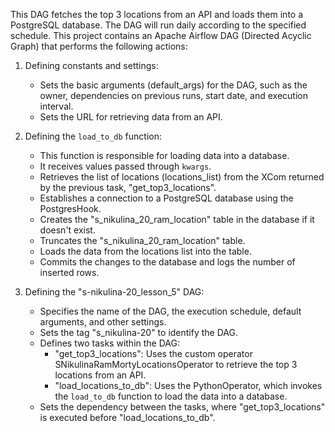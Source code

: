 
This DAG fetches the top 3 locations from an API and loads them into a PostgreSQL database. The DAG will run daily according to the specified schedule.
This project contains an Apache Airflow DAG (Directed Acyclic Graph) that performs the following actions:

1. Defining constants and settings:
   - Sets the basic arguments (default_args) for the DAG, such as the owner, dependencies on previous runs, start date, and execution interval.
   - Sets the URL for retrieving data from an API.

2. Defining the `load_to_db` function:
   - This function is responsible for loading data into a database.
   - It receives values passed through `kwargs`.
   - Retrieves the list of locations (locations_list) from the XCom returned by the previous task, "get_top3_locations".
   - Establishes a connection to a PostgreSQL database using the PostgresHook.
   - Creates the "s_nikulina_20_ram_location" table in the database if it doesn't exist.
   - Truncates the "s_nikulina_20_ram_location" table.
   - Loads the data from the locations list into the table.
   - Commits the changes to the database and logs the number of inserted rows.

3. Defining the "s-nikulina-20_lesson_5" DAG:
   - Specifies the name of the DAG, the execution schedule, default arguments, and other settings.
   - Sets the tag "s_nikulina-20" to identify the DAG.
   - Defines two tasks within the DAG:
     - "get_top3_locations": Uses the custom operator SNikulinaRamMortyLocationsOperator to retrieve the top 3 locations from an API.
     - "load_locations_to_db": Uses the PythonOperator, which invokes the `load_to_db` function to load the data into a database.
   - Sets the dependency between the tasks, where "get_top3_locations" is executed before "load_locations_to_db".


